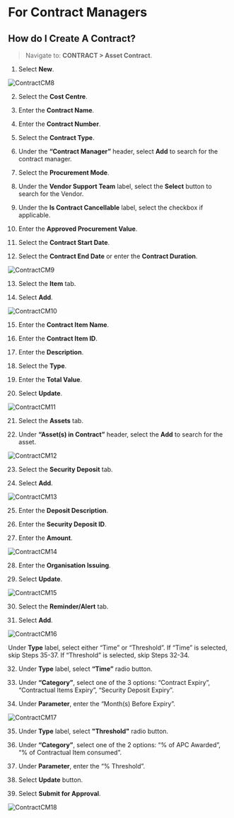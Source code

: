 # For Contract Managers

## How do I Create A Contract?

> Navigate to: **CONTRACT > Asset Contract**.

1. Select **New**.

![](images/ContractCM8.png "ContractCM8")

2. Select the **Cost Centre**.

3. Enter the **Contract Name**.

4. Enter the **Contract Number**.

5. Select the **Contract Type**.

6. Under the **“Contract Manager”** header, select **Add** to search for the contract manager.

7. Select the **Procurement Mode**.

8. Under the **Vendor Support Team** label, select the **Select** button to search for the Vendor.

9. Under the **Is Contract Cancellable** label, select the checkbox if applicable.

10. Enter the **Approved Procurement Value**.

11. Select the **Contract Start Date**.

12. Select the **Contract End Date** or enter the **Contract Duration**.

![](images/ContractCM9.png "ContractCM9")

13. Select the **Item** tab.

14. Select **Add**.

![](images/ContractCM10.png "ContractCM10")

15. Enter the **Contract Item Name**.

16. Enter the **Contract Item ID**.

17. Enter the **Description**.

18. Select the **Type**.

19. Enter the **Total Value**.

20. Select **Update**.

![](images/ContractCM11.png "ContractCM11")

21. Select the **Assets** tab.

22. Under **“Asset(s) in Contract”** header, select the **Add** to search for the asset.

![](images/ContractCM12.png "ContractCM12")

23. Select the **Security Deposit** tab.

24. Select **Add**.

![](images/ContractCM13.png "ContractCM13")

25. Enter the **Deposit Description**.

26. Enter the **Security Deposit ID**.

27. Enter the **Amount**.

![](images/ContractCM14.png "ContractCM14")

28. Enter the **Organisation Issuing**.

29. Select **Update**.

![](images/ContractCM15.png "ContractCM15")

30. Select the **Reminder/Alert** tab.

31. Select **Add**.

![](images/ContractCM16.png "ContractCM16")

Under **Type** label, select either “Time” or “Threshold”. 
If “Time” is selected, skip Steps 35-37. 
If “Threshold” is selected, skip Steps 32-34.

32. Under **Type** label, select **“Time”** radio button.

33. Under **“Category”**, select one of the 3 options: “Contract Expiry”, “Contractual Items Expiry”, “Security Deposit Expiry”.

34. Under **Parameter**, enter the “Month(s) Before Expiry”.

![](images/ContractCM17.png "ContractCM17")

35. Under **Type** label, select **"Threshold"** radio button.

36. Under **“Category”**, select one of the 2 options: “% of APC Awarded”, “% of Contractual Item consumed”.

37. Under **Parameter**, enter the “% Threshold”.

38. Select **Update** button.

39. Select **Submit for Approval**.

![](images/ContractCM18.png "ContractCM18")